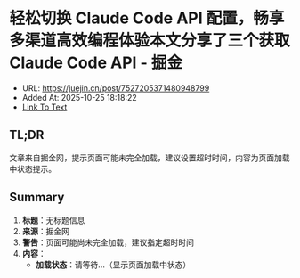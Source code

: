 # 轻松切换 Claude Code API 配置，畅享多渠道高效编程体验本文分享了三个获取 Claude Code API - 掘金
- URL: https://juejin.cn/post/7527205371480948799
- Added At: 2025-10-25 18:18:22
- [Link To Text](2025-10-25-轻松切换-claude-code-api-配置，畅享多渠道高效编程体验本文分享了三个获取-claude-code-api---掘金_raw.md)

## TL;DR
文章来自掘金网，提示页面可能未完全加载，建议设置超时时间，内容为页面加载中状态提示。

## Summary
1. **标题**：无标题信息
2. **来源**：掘金网
3. **警告**：页面可能尚未完全加载，建议指定超时时间
4. **内容**：
   - **加载状态**：请等待...（显示页面加载中状态）
